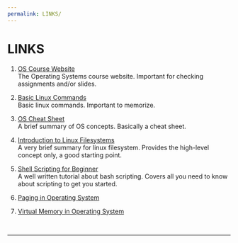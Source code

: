 ```yaml
---
permalink: LINKS/
---
```


# LINKS

1. [OS Course Website](https://os.vlsm.org/)<br>
The Operating Systems course website. Important for checking assignments and/or slides.

2. [Basic Linux Commands](https://linoxide.com/linux-command/essential-linux-basic-commands/)<br>
Basic linux commands. Important to memorize.

3. [OS Cheat Sheet](https://www.geeksforgeeks.org/last-minute-notes-operating-systems/)<br>
A brief summary of OS concepts. Basically a cheat sheet.

4. [Introduction to Linux Filesystems](https://opensource.com/life/16/10/introduction-linux-filesystems)<br>
A very brief summary for linux filesystem. Provides the high-level concept only, a good starting point.

5. [Shell Scripting for Beginner](https://www.freecodecamp.org/news/shell-scripting-crash-course-how-to-write-bash-scripts-in-linux/)<br>
A well written tutorial about bash scripting. Covers all you need to know about scripting to get you started.

6. [Paging in Operating System](https://www.geeksforgeeks.org/paging-in-operating-system/)

7. [Virtual Memory in Operating System](https://www.geeksforgeeks.org/virtual-memory-in-operating-system/)

<br>
<hr>
